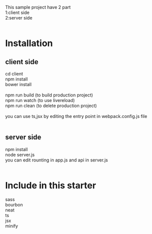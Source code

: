 This sample project have 2 part<br>
1:client side<br>
2:server side<br>
<br>
<h1>Installation</h1>
<h2>client side</h2>
cd client<br>
npm install<br>
bower install<br>
<br>
npm run build (to build production project)<br>
npm run watch (to use livereload)<br>
npm run clean (to delete production project)<br>
<br>
you can use ts,jsx by editing the entry point in webpack.config.js file<br>
<br>
<h2>server side</h2>
npm install<br>
node server.js<br>
you can edit rounting in app.js and api in server.js<br>
<br>
<h1>Include in this starter</h1>
sass<br>
bourbon<br>
neat<br>
ts<br>
jsx<br>
minify



